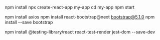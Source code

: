 npm install
npx create-react-app my-app
cd my-app
npm start



npm install axios
npm install react-bootstrap@next bootstrap@5.1.0
npm install --save bootstrap

npm install @testing-library/react react-test-render jest-dom --save-dev